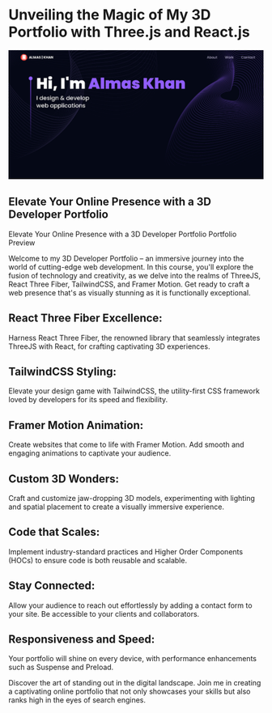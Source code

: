 
# Unveiling the Magic of My 3D Portfolio with Three.js and React.js
![Portfolio Preview](src/assets/portfolioimg.png)
## Elevate Your Online Presence with a 3D Developer Portfolio
Elevate Your Online Presence with a 3D Developer Portfolio
Portfolio Preview

Welcome to my 3D Developer Portfolio – an immersive journey into the world of cutting-edge web development. In this course, you'll explore the fusion of technology and creativity, as we delve into the realms of ThreeJS, React Three Fiber, TailwindCSS, and Framer Motion. Get ready to craft a web presence that's as visually stunning as it is functionally exceptional.

## React Three Fiber Excellence: 

Harness React Three Fiber, the renowned library that seamlessly integrates ThreeJS with React, for crafting captivating 3D experiences.

## TailwindCSS Styling: 

Elevate your design game with TailwindCSS, the utility-first CSS framework loved by developers for its speed and flexibility.

## Framer Motion Animation: 

Create websites that come to life with Framer Motion. Add smooth and engaging animations to captivate your audience.

## Custom 3D Wonders: 
Craft and customize jaw-dropping 3D models, experimenting with lighting and spatial placement to create a visually immersive experience.

## Code that Scales: 
Implement industry-standard practices and Higher Order Components (HOCs) to ensure code is both reusable and scalable.

## Stay Connected: 

Allow your audience to reach out effortlessly by adding a contact form to your site. Be accessible to your clients and collaborators.

## Responsiveness and Speed: 

Your portfolio will shine on every device, with performance enhancements such as Suspense and Preload.

Discover the art of standing out in the digital landscape. Join me in creating a captivating online portfolio that not only showcases your skills but also ranks high in the eyes of search engines.